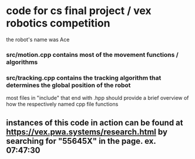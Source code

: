 # code for cs final project / vex robotics competition
the robot's name was Ace

### src/motion.cpp contains most of the movement functions / algorithms 
### src/tracking.cpp contains the tracking algorithm that determines the global position of the robot


most files in "include" that end with .hpp should provide a brief overview of how the respectively named cpp file functions 

## instances of this code in action can be found at https://vex.pwa.systems/research.html by searching for "55645X" in the page. ex. 07:47:30
